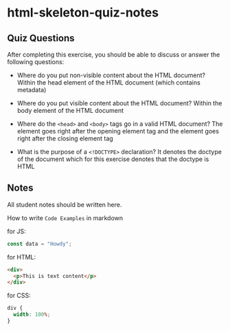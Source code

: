 # html-skeleton-quiz-notes

## Quiz Questions

After completing this exercise, you should be able to discuss or answer the following questions:

- Where do you put non-visible content about the HTML document?
Within the head element of the HTML document (which contains metadata)

- Where do you put visible content about the HTML document?
Within the body element of the HTML document

- Where do the `<head>` and `<body>` tags go in a valid HTML document?
The <head> element goes right after the opening <html> element tag and the <body> element goes right after the closing <head> element tag

- What is the purpose of a `<!DOCTYPE>` declaration?
It denotes the doctype of the document which for this exercise denotes that the doctype is HTML

## Notes

All student notes should be written here.


How to write `Code Examples` in markdown

for JS:

```javascript
const data = "Howdy";
```

for HTML:

```html
<div>
  <p>This is text content</p>
</div>
```

for CSS:

```css
div {
  width: 100%;
}
```
